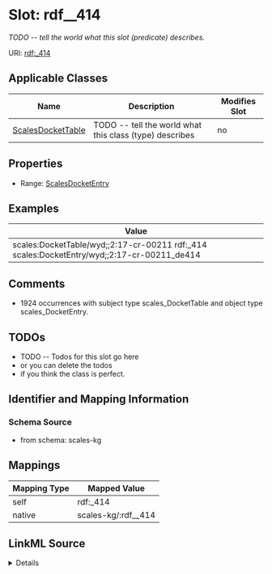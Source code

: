 

# Slot: rdf__414


_TODO -- tell the world what this slot (predicate) describes._





URI: [rdf:_414](http://www.w3.org/1999/02/22-rdf-syntax-ns#_414)



<!-- no inheritance hierarchy -->





## Applicable Classes

| Name | Description | Modifies Slot |
| --- | --- | --- |
| [ScalesDocketTable](../classes/ScalesDocketTable.md) | TODO -- tell the world what this class (type) describes |  no  |







## Properties

* Range: [ScalesDocketEntry](../classes/ScalesDocketEntry.md)






## Examples

| Value |
| --- |
| scales:DocketTable/wyd;;2:17-cr-00211 rdf:_414 scales:DocketEntry/wyd;;2:17-cr-00211_de414 |

## Comments

* 1924 occurrences with subject type scales_DocketTable and object type scales_DocketEntry.

## TODOs

* TODO -- Todos for this slot go here
* or you can delete the todos
* if you think the class is perfect.

## Identifier and Mapping Information







### Schema Source


* from schema: scales-kg




## Mappings

| Mapping Type | Mapped Value |
| ---  | ---  |
| self | rdf:_414 |
| native | scales-kg/:rdf__414 |




## LinkML Source

<details>
```yaml
name: rdf__414
description: TODO -- tell the world what this slot (predicate) describes.
todos:
- TODO -- Todos for this slot go here
- or you can delete the todos
- if you think the class is perfect.
comments:
- 1924 occurrences with subject type scales_DocketTable and object type scales_DocketEntry.
examples:
- value: scales:DocketTable/wyd;;2:17-cr-00211 rdf:_414 scales:DocketEntry/wyd;;2:17-cr-00211_de414
from_schema: scales-kg
rank: 1000
slot_uri: rdf:_414
alias: rdf__414
domain_of:
- scales_DocketTable
range: scales_DocketEntry

```
</details>
